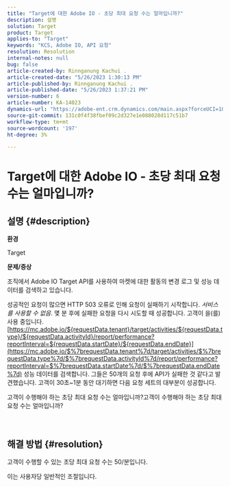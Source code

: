 ```yaml
---
title: "Target에 대한 Adobe IO - 초당 최대 요청 수는 얼마입니까?"
description: 설명
solution: Target
product: Target
applies-to: "Target"
keywords: "KCS, Adobe IO, API 요청"
resolution: Resolution
internal-notes: null
bug: false
article-created-by: Rinnganung Kachui .
article-created-date: "5/26/2023 1:30:13 PM"
article-published-by: Rinnganung Kachui .
article-published-date: "5/26/2023 1:37:21 PM"
version-number: 6
article-number: KA-14023
dynamics-url: "https://adobe-ent.crm.dynamics.com/main.aspx?forceUCI=1&pagetype=entityrecord&etn=knowledgearticle&id=acc60c6f-c9fb-ed11-8849-6045bd006c82"
source-git-commit: 131c0f4f38fbef09c2d327e1e088028d117c51b7
workflow-type: tm+mt
source-wordcount: '197'
ht-degree: 3%

---
```


# Target에 대한 Adobe IO - 초당 최대 요청 수는 얼마입니까?

## 설명 {#description}


<b>환경</b>

Target



<b>문제/증상</b>

조직에서 Adobe IO Target API를 사용하여 마켓에 대한 활동의 변경 로그 및 성능 데이터를 검색하고 있습니다.

성공적인 요청이 많으면 HTTP 503 오류로 인해 요청이 실패하기 시작합니다. *서비스를 사용할 수 없음*. 몇 분 후에 실패한 요청을 다시 시도할 때 성공합니다. 고객이 을(를) 사용 중입니다. [https://mc.adobe.io/${requestData.tenant}/target/activities/${requestData.type}/${requestData.activityId}/report/performance?reportInterval=${requestData.startDate}/${requestData.endDate}](https://mc.adobe.io/$%7brequestData.tenant%7d/target/activities/$%7brequestData.type%7d/$%7brequestData.activityId%7d/report/performance?reportInterval=$%7brequestData.startDate%7d/$%7brequestData.endDate%7d) 성능 데이터를 검색합니다. 그들은 50개의 요청 후에 API가 실패한 것 같다고 발견했습니다. 고객이 30초~1분 동안 대기하면 다음 요청 세트의 대부분이 성공합니다.

고객이 수행해야 하는 초당 최대 요청 수는 얼마입니까?고객이 수행해야 하는 초당 최대 요청 수는 얼마입니까?
<br><br> <br>

## 해결 방법 {#resolution}


고객이 수행할 수 있는 초당 최대 요청 수는 50/분입니다.

이는 사용자당 일반적인 조절입니다.
